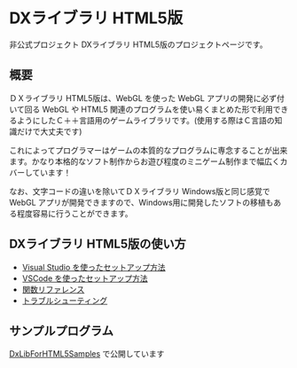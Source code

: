# DXライブラリ HTML5版

非公式プロジェクト DXライブラリ HTML5版のプロジェクトページです。

## 概要

ＤＸライブラリ HTML5版は、WebGL を使った WebGL アプリの開発に必ず付いて回る WebGL や HTML5 関連のプログラムを使い易くまとめた形で利用できるようにしたＣ＋＋言語用のゲームライブラリです。(使用する際はＣ言語の知識だけで大丈夫です)

これによってプログラマーはゲームの本質的なプログラムに専念することが出来ます。かなり本格的なソフト制作からお遊び程度のミニゲーム制作まで幅広くカバーしています！

なお、文字コードの違いを除いてＤＸライブラリ Windows版と同じ感覚で WebGL アプリが開発できますので、Windows用に開発したソフトの移植もある程度容易に行うことができます。

## DXライブラリ HTML5版の使い方

- [Visual Studio を使ったセットアップ方法](./visual-studio.md)
- [VSCode を使ったセットアップ方法](./vscode.md)
- [関数リファレンス](./functions-reference.md)
- [トラブルシューティング](./trouble-shooting.md)

## サンプルプログラム

[DxLibForHTML5Samples](https://dxlib-apps.kamenokosoft.com/) で公開しています
